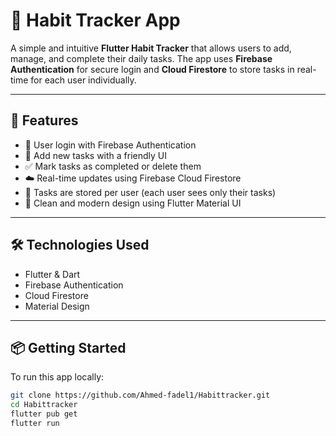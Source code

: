 # 🧭 Habit Tracker App

A simple and intuitive **Flutter Habit Tracker** that allows users to add, manage, and complete their daily tasks. The app uses **Firebase Authentication** for secure login and **Cloud Firestore** to store tasks in real-time for each user individually.

---

## 🚀 Features

- 🔐 User login with Firebase Authentication  
- 📝 Add new tasks with a friendly UI  
- ✅ Mark tasks as completed or delete them  
- ☁️ Real-time updates using Firebase Cloud Firestore  
- 👤 Tasks are stored per user (each user sees only their tasks)  
- 🎨 Clean and modern design using Flutter Material UI

---

## 🛠️ Technologies Used

- Flutter & Dart  
- Firebase Authentication  
- Cloud Firestore  
- Material Design

---

## 📦 Getting Started

To run this app locally:

```bash
git clone https://github.com/Ahmed-fadel1/Habittracker.git
cd Habittracker
flutter pub get
flutter run
